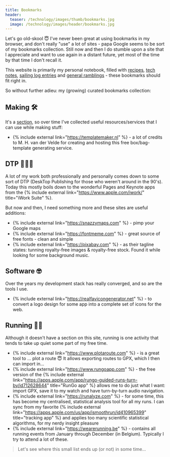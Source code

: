 ```yaml
---
title: Bookmarks
header:
  teaser: /technology/images/thumb/bookmarks.jpg
  image: /technology/images/header/bookmarks.jpg
---
```


Let's go old-skool 😇 I've never been great at using bookmarks in my browser, and don't really "use" a lot of sites - papa Google seems to be sort of my bookmarks collection. Still now and then I do stumble upon a site that I appreciate and want to use again in a distant future, yet most of the time by that time I don't recall it.

This website is primarily my personal notebook, filled with [recipes](/koken), [tech notes](/technology), [sailing log entries](/zeilen) and [general ramblings](/about) - these bookmarks should fit right in.

So without further adieu: my (growing) curated bookmarks collection:

## Making 🛠️

It's a [section](/makes), so over time I've collected useful resources/services that I can use while making stuff:

* {% include external link="https://templatemaker.nl" %} - a lot of credits to M. H. van der Velde for creating and hosting this free box/bag-template generating service.

## DTP 👨🏻‍💻

A lot of my work both professionally and personally comes down to some sort of DTP (DeskTop Publishing for those who weren't around in the 90's). Today this mostly boils down to the wonderful Pages and Keynote apps from the {% include external link="https://www.apple.com/iwork/" title="iWork Suite" %}.

But now and then, I need something more and these sites are useful additions:

* {% include external link="https://snazzymaps.com" %} - pimp your Google maps
* {% include external link="https://fontmeme.com" %} - great source of free fonts - clean and simple
* {% include external link="https://pixabay.com" %} - as their tagline states: tunning royalty-free images & royalty-free stock. Found it while looking for some background music.

## Software 🤓

Over the years my development stack has really converged, and so are the tools I use.

* {% include external link="https://realfavicongenerator.net" %} - to convert a logo design for some app into a complete set of icons for the web.

## Running 🏃‍♂️

Although it doesn't have a section on this site, running is one activity that tends to take up quiet some part of my free time.

* {% include external link="https://www.plotaroute.com" %} - is a great tool to ... plot a route 😇 It allows exporting routes to GPX, which I then can import in...
* {% include external link="https://www.rungoapp.com" %} - the free version of the {% include external link="https://apps.apple.com/app/rungo-guided-runs-turn-by/id712628644" title="RunGo app" %} allows me to do just what I want: import GPX, save it to my watch and have turn-by-turn audio navigation.
* {% include external link="https://runalyze.com" %} - for some time, this has become my centralised, statistical analysis tool for all my runs. I can sync from my favorite {% include external link="https://apps.apple.com/us/app/ismoothrun/id410965399" title="tracking app" %} and applies too many scientific statistical algorithms, for my nerdy insight pleasure
* {% include external link="https://wearerunning.be" %} - contains all running events from January through December (in Belgium). Typically I try to attend a lot of these.

> Let's see where this small list ends up (or not) in some time...
